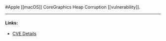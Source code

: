 #Apple 
[[macOS]] CoreGraphics Heap Corruption [[vulnerability]].

---
#### Links:
- [CVE Details](https://www.cvedetails.com/cve/CVE-2020-9815/)
